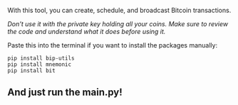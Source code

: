 With this tool, you can create, schedule, and broadcast Bitcoin transactions.

*Don't use it with the private key holding all your coins. Make sure to review the code and understand what it does before using it.*

Paste this into the terminal if you want to install the packages manually:

```
pip install bip-utils
pip install mnemonic
pip install bit

```


## And just run the main.py!
